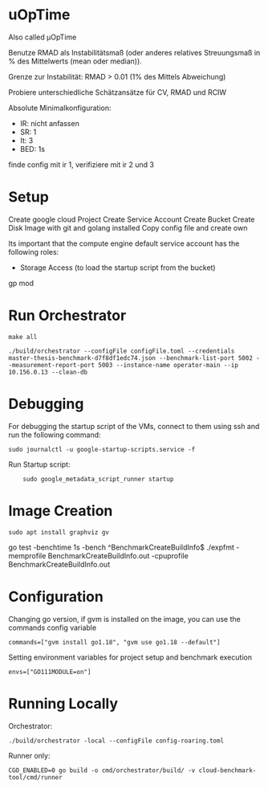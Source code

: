 # uOpTime

Also called μOpTime

Benutze RMAD als Instabilitätsmaß (oder anderes relatives Streuungsmaß in % des Mittelwerts (mean oder median)).

Grenze zur Instabilität: RMAD > 0.01 (1% des Mittels Abweichung)

Probiere unterschiedliche Schätzansätze für CV, RMAD und RCIW

Absolute Minimalkonfiguration:
- IR: nicht anfassen
- SR: 1
- It: 3
- BED: 1s


finde config mit ir 1, verifiziere mit ir 2 und 3


# Setup

Create google cloud Project
Create Service Account
Create Bucket
Create Disk Image with git and golang installed
Copy config file and create own

Its important that the compute engine default service account has the following roles:
- Storage Access (to load the startup script from the bucket)

gp mod

# Run Orchestrator

```
make all
```

```
./build/orchestrator --configFile configFile.toml --credentials master-thesis-benchmark-d7f8df1edc74.json --benchmark-list-port 5002 --measurement-report-port 5003 --instance-name operator-main --ip 10.156.0.13 --clean-db
```

# Debugging

For debugging the startup script of the VMs, connect to them using ssh and run the following command:
```
sudo journalctl -u google-startup-scripts.service -f
```

Run Startup script:
```
    sudo google_metadata_script_runner startup
```

# Image Creation

```
sudo apt install graphviz gv
```

go test -benchtime 1s -bench ^BenchmarkCreateBuildInfo$ ./expfmt -memprofile BenchmarkCreateBuildInfo.out -cpuprofile BenchmarkCreateBuildInfo.out


# Configuration

Changing go version, if gvm is installed on the image, you can use the commands config variable
```
commands=["gvm install go1.18", "gvm use go1.18 --default"]
```

Setting environment variables for project setup and benchmark execution
```
envs=["GO111MODULE=on"]
```

# Running Locally

Orchestrator:
```
./build/orchestrator -local --configFile config-roaring.toml
```

Runner only:
```
CGO_ENABLED=0 go build -o cmd/orchestrator/build/ -v cloud-benchmark-tool/cmd/runner
```
